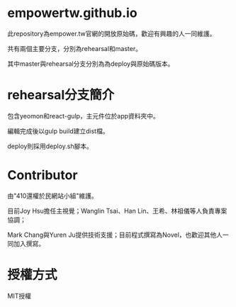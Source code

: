 # empowertw.github.io

此repository為empower.tw官網的開放原始碼，歡迎有興趣的人一同維護。

共有兩個主要分支，分別為rehearsal和master。

其中master與rehearsal分支分別為為deploy與原始碼版本。

# rehearsal分支簡介

包含yeomon和react-gulp，主元件位於app資料夾中。

編輯完成後以gulp build建立dist檔。

deploy則採用deploy.sh腳本。

# Contributor

由"410還權於民網站小組"維護。

目前Joy Hsu擔任主視覺；Wanglin Tsai、Han Lin、王希、林祖儀等人負責專案協調；

Mark Chang與Yuren Ju提供技術支援；目前程式撰寫為Novel，也歡迎其他人一同加入撰寫。

# 授權方式

MIT授權
